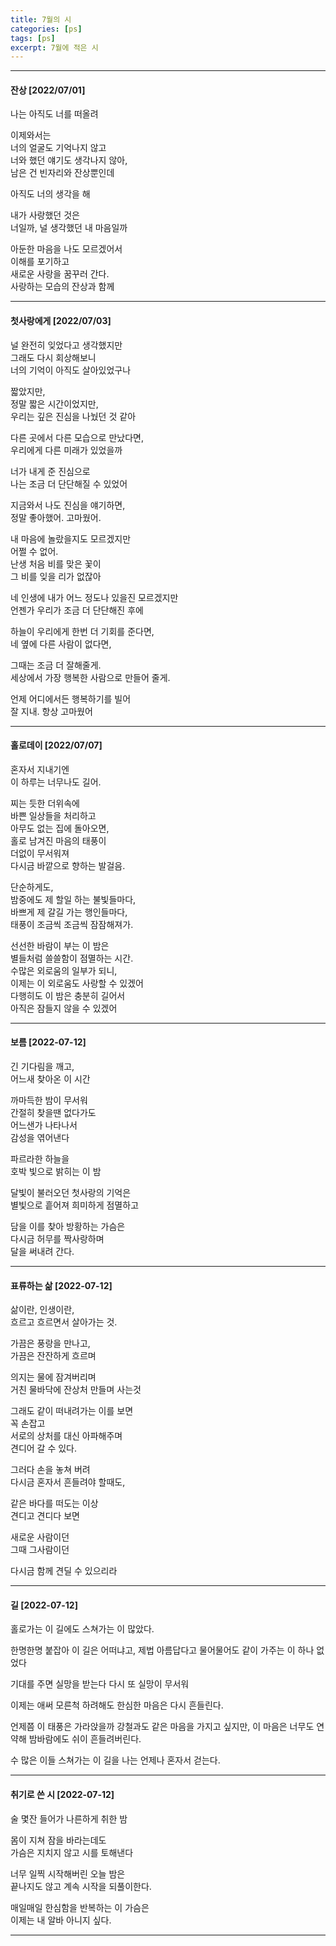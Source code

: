 ```yaml
---
title: 7월의 시
categories: [ps]
tags: [ps]
excerpt: 7월에 적은 시
---
```





***

#### 잔상 [2022/07/01]

나는 아직도 너를 떠올려  
  
이제와서는   
너의 얼굴도 기억나지 않고  
너와 했던 얘기도 생각나지 않아,  
남은 건 빈자리와 잔상뿐인데  

아직도 너의 생각을 해  

내가 사랑했던 것은   
너일까, 널 생각했던 내 마음일까  

아둔한 마음을 나도 모르겠어서  
이해를 포기하고  
새로운 사랑을 꿈꾸러 간다.  
사랑하는 모습의 잔상과 함께  


***


#### 첫사랑에게 [2022/07/03]

널 완전히 잊었다고 생각했지만  
그래도 다시 회상해보니  
너의 기억이 아직도 살아있었구나  

짧았지만,   
정말 짧은 시간이었지만,  
우리는 깊은 진심을 나눴던 것 같아  

다른 곳에서 다른 모습으로 만났다면,  
우리에게 다른 미래가 있었을까  

너가 내게 준 진심으로  
나는 조금 더 단단해질 수 있었어  

지금와서 나도 진심을 얘기하면,  
정말 좋아했어. 고마웠어.  

내 마음에 놀랐을지도 모르겠지만  
어쩔 수 없어.  
난생 처음 비를 맞은 꽃이   
그 비를 잊을 리가 없잖아  

네 인생에 내가 어느 정도나 있을진 모르겠지만  
언젠가 우리가 조금 더 단단해진 후에  

하늘이 우리에게 한번 더 기회를 준다면,  
네 옆에 다른 사람이 없다면,  

그때는 조금 더 잘해줄게.  
세상에서 가장 행복한 사람으로  만들어 줄게.  

언제 어디에서든 행복하기를 빌어  
잘 지내. 항상 고마웠어  


***


#### 홀로데이 [2022/07/07]

혼자서 지내기엔  
이 하루는 너무나도 길어.  

찌는 듯한 더위속에  
바쁜 일상들을 처리하고  
아무도 없는 집에 돌아오면,  
홀로 남겨진 마음의 태풍이  
더없이 무서워져  
다시금 바깥으로 향하는 발걸음.  

단순하게도,  
밤중에도 제 할일 하는 불빛들마다,  
바쁘게 제 갈길 가는 행인들마다,  
태풍이 조금씩 조금씩 잠잠해져가.  

선선한 바람이 부는 이 밤은  
별들처럼 쓸쓸함이 점멸하는 시간.  
수많은 외로움의 일부가 되니,  
이제는 이 외로움도 사랑할 수 있겠어  
다행히도 이 밤은 충분히 길어서  
아직은 잠들지 않을 수 있겠어  


***


#### 보름 [2022-07-12]

긴 기다림을 깨고,   
어느새 찾아온 이 시간  

까마득한 밤이 무서워  
간절히 찾을땐 없다가도  
어느샌가 나타나서   
감성을 엮어낸다  

파르라한 하늘을   
호박 빛으로 밝히는 이 밤  

달빛이 불러오던 첫사랑의 기억은  
별빛으로 흩어져 희미하게 점멸하고  

담을 이를 찾아 방황하는 가슴은  
다시금 허무를 짝사랑하며   
달을 써내려 간다.  


***


#### 표류하는 삶 [2022-07-12]

삶이란, 인생이란,  
흐르고 흐르면서 살아가는 것.  

가끔은 풍랑을 만나고,  
가끔은 잔잔하게 흐르며  

의지는 물에 잠겨버리며  
거친 물바닥에 잔상처 만들며 사는것  

그래도 같이 떠내려가는 이를 보면  
꼭 손잡고  
서로의 상처를 대신 아파해주며  
견디어 갈 수 있다.  

그러다 손을 놓쳐 버려  
다시금 혼자서 흔들려야 할때도,  

같은 바다를 떠도는 이상  
견디고 견디다 보면   

새로운 사람이던  
그때 그사람이던  

다시금 함께 견딜 수 있으리라  


***


#### 길 [2022-07-12]
홀로가는 이 길에도
스쳐가는 이 많았다.

한명한명 붙잡아 
이 길은 어떠냐고,
제법 아름답다고
물어물어도
같이 가주는 이 하나 없었다

기대를 주면 실망을 받는다
다시 또 실망이 무서워

이제는 애써 모른척 하려해도
한심한 마음은 다시 흔들린다.

언제쯤 이 태풍은 가라앉을까
강철과도 같은 마음을 가지고 싶지만,
이 마음은 너무도 연약해
밤바람에도 쉬이 흔들려버린다.

수 많은 이들 스쳐가는 이 길을
나는 언제나 혼자서 걷는다.


***


#### 취기로 쓴 시 [2022-07-12]
술 몇잔 들어가 나른하게 취한 밤  

몸이 지쳐 잠을 바라는데도  
가슴은 지치지 않고 시를 토해낸다  

너무 일찍 시작해버린 오늘 밤은  
끝나지도 않고 계속 시작을 되풀이한다.  

매일매일 한심함을 반복하는 이 가슴은  
이제는 내 알바 아니지 싶다.  


***
